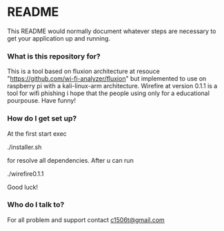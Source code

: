 # README #

This README would normally document whatever steps are necessary to get your application up and running.

### What is this repository for? ###

This is a tool based on fluxion architecture at resouce "https://github.com/wi-fi-analyzer/fluxion" but implemented
to use on raspberry pi with a kali-linux-arm architecture.
Wirefire at version 0.1.1 is a tool for wifi phishing i hope that the people using only for a educational pourpouse.
Have funny!

### How do I get set up? ###

At the first start exec

./installer.sh

for resolve all dependencies.
After u can run 

./wirefire0.1.1

Good luck!

### Who do I talk to? ###

For all problem and support contact c1506t@gmail.com
